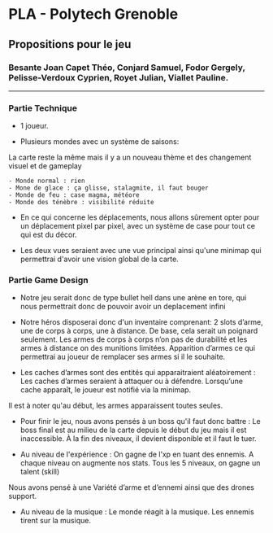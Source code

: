 # PLA - Polytech Grenoble 

## Propositions pour le jeu 

### Besante Joan Capet Théo, Conjard Samuel, Fodor Gergely, Pelisse-Verdoux Cyprien, Royet Julian, Viallet Pauline.

------------------------------------------------------

### Partie Technique

- 1 joueur.

- Plusieurs mondes avec un système de saisons:

La carte reste la même mais il y a un nouveau thème et des changement visuel et de gameplay

    - Monde normal : rien
    - Mone de glace : ça glisse, stalagmite, il faut bouger
    - Monde de feu : case magma, météore 
    - Monde des ténèbre : visibilité réduite

- En ce qui concerne les déplacements, nous allons sûrement opter pour un déplacement pixel par pixel, avec un système de case pour tout ce qui est du décor.

- Les deux vues seraient avec une vue principal ainsi qu'une minimap qui permettrai d'avoir une vision global de la carte.

### Partie Game Design

- Notre jeu serait donc de type bullet hell dans une arène en tore, qui nous permettrait donc de pouvoir avoir un deplacement infini 

- Notre héros disposerai donc d'un inventaire comprenant:
    2 slots d’arme, une de corps à corps, une à distance.
    De base, cela serait un poignard seulement.
    Les armes de corps à corps n’on pas de durabilité et les armes à distance on des munitions limitées.
    Apparition d’armes ce qui permettrai au joueur de remplacer ses armes si il le souhaite.

- Les caches d’armes sont des entités qui apparaitraient aléatoirement :
    Les caches d’armes seraient à attaquer ou à défendre.
    Lorsqu’une cache apparaît, le joueur est notifié via la minimap.

Il est à noter qu'au début, les armes apparaissent toutes seules.

- Pour finir le jeu, nous avons pensés à un boss qu'il faut donc battre :
    Le boss final est au milieu de la carte depuis le début du jeu mais il est inaccessible. À la fin des niveaux, il devient disponible et il faut le tuer.

- Au niveau de l'expérience :
    On gagne de l’xp en tuant des ennemis.
    A chaque niveau on augmente nos stats. Tous les 5 niveaux, on gagne un talent (skill)

Nous avons pensé à une Variété d’arme et d’ennemi ainsi que des drones support.

- Au niveau de la musique :
    Le monde réagit à la musique.
    Les ennemis tirent sur la musique.
